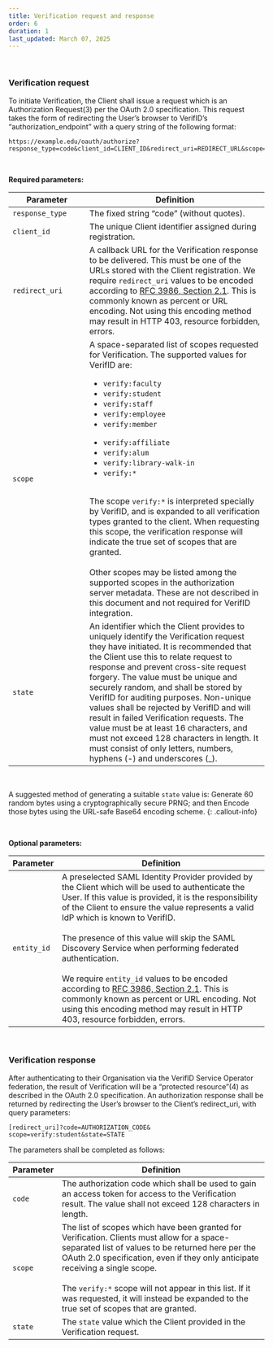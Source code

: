 ```yaml
---
title: Verification request and response
order: 6
duration: 1
last_updated: March 07, 2025
---
```

<br>

### Verification request

To initiate Verification, the Client shall issue a request which is an Authorization Request(3) per the OAuth 2.0 specification. This request takes the form of redirecting the User’s browser to VerifID’s “authorization_endpoint” with a query string of the following format:

```
https://example.edu/oauth/authorize?response_type=code&client_id=CLIENT_ID&redirect_uri=REDIRECT_URL&scope=verify:student&state=STATE
```
<br>

**Required parameters:**

<table class="table">
  <thead class="thead-light">
    <tr>
      <th style="width:30%">Parameter</th>
      <th>Definition</th>
    </tr>
  </thead>
  <tbody>
    <tr>
      <td><code>response_type</code></td>
      <td>The fixed string “code” (without quotes).</td>
    </tr>
    <tr>
      <td><code>client_id</code></td>
      <td>The unique Client identifier assigned during registration.</td>
    </tr>
    <tr>
      <td><code>redirect_uri</code></td>
      <td>A callback URL for the Verification response to be delivered. This must be one of the URLs stored with the 
Client registration. We require <code>redirect_uri</code> values to be encoded according to <a href="https://datatracker.ietf.org/doc/html/rfc3986#section-2.1">RFC 3986, Section 2.1</a>. This is commonly known as percent or URL encoding. Not using this encoding method may result in HTTP 403, resource forbidden, errors.</td>
    </tr>
    <tr>
      <td><code>scope</code></td>
      <td>A space-separated list of scopes requested for Verification. The supported values for VerifID 
        are:<ul><li><code>verify:faculty<li>verify:student</li><li>verify:staff</li><li>verify:employee</li><li>verify:member
        </li><li>verify:affiliate</li><li>verify:alum</li><li>verify:library-walk-in</li><li>verify:*</li></code></li></ul>
        <br>The scope <code>verify:*</code> is interpreted specially by VerifID, and is expanded to all verification types 
        granted to the client. When requesting this scope, the verification response will indicate the true set of scopes 
        that are granted.
        <br><br>Other scopes may be listed among the supported scopes in the authorization server metadata. These are not described in this document and not required for VerifID integration.
      </td>
    </tr>
    <tr>
      <td><code>state</code></td>
      <td>An identifier which the Client provides to uniquely identify the Verification request they have initiated. It is recommended that the Client use this to relate request to response and prevent cross-site request forgery. The value must be unique and securely random, and shall be stored by VerifID for auditing purposes. Non-unique values shall be rejected by VerifID and will result in failed Verification requests. The value must be at least 16 characters, and must not exceed 128 characters in length. It must consist of only letters, numbers, hyphens (-) and underscores (_).</td>
    </tr>
  </tbody>
</table>

<br>

A suggested method of generating a suitable <code>state</code> value is: Generate 60 random bytes using a cryptographically secure PRNG; and then Encode those bytes using the URL-safe Base64 encoding scheme.
{: .callout-info}

<br>

**Optional parameters:**

<table class="table">
  <thead>
    <tr>
      <th scope="col">Parameter</th>
      <th scope="col">Definition</th>
    </tr>
  </thead>
  <tbody>
    <tr>
      <td><code>entity_id</code></td>
      <td>A preselected SAML Identity Provider provided by the Client which will be used to authenticate the User. If this value is provided, it is the responsibility of the Client to ensure the value represents a valid IdP which is known to VerifID.<br><br>The presence of this value will skip the SAML Discovery Service when performing federated authentication. <br><br>We require <code>entity_id</code> values to be encoded according to <a href="https://datatracker.ietf.org/doc/html/rfc3986#section-2.1">RFC 3986, Section 2.1</a>. This is commonly known as percent or URL encoding. Not using this encoding method may result in HTTP 403, resource forbidden, errors.</td>
    </tr>
</tbody>
</table>

<br>

### Verification response

After authenticating to their Organisation via the VerifID Service Operator federation, the result of Verification will be a “protected resource”(4) as described in the OAuth 2.0 specification. An authorization response shall be returned by redirecting the User’s browser to the Client’s redirect_uri, with query parameters:

```
[redirect_uri]?code=AUTHORIZATION_CODE&
scope=verify:student&state=STATE
```

The parameters shall be completed as follows:

<table class="table">
  <thead>
    <tr>
      <th scope="col">Parameter</th>
      <th scope="col">Definition</th>
    </tr>
  </thead>
  <tbody>
    <tr>
      <td><code>code</code></td>
      <td>The authorization code which shall be used to gain an access token for access to the Verification result. The value shall not exceed 128 characters in length.</td>
    </tr>
    <tr>
      <td><code>scope</code></td>
      <td>The list of scopes which have been granted for Verification. Clients must allow for a space-separated list 
of values to be returned here per the OAuth 2.0 specification, even if they only anticipate receiving a single scope.
<br><br> The <code>verify:*</code> scope will not appear in this list. If it was requested, it will instead be 
expanded to the true set of scopes that are granted.</td>
    </tr>
    <tr>
      <td><code>state</code></td>
      <td>The <code>state</code> value which the Client provided in the Verification request.</td>
    </tr>
  </tbody>
</table>